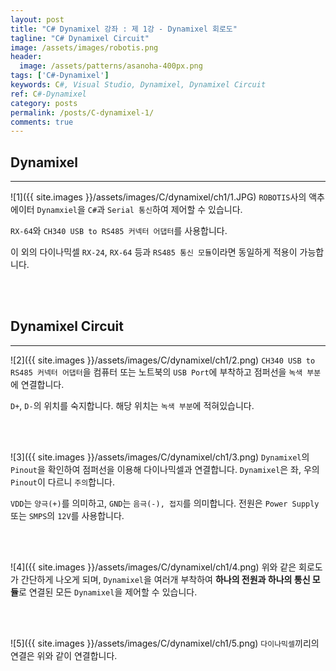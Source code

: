 ```yaml
---
layout: post
title: "C# Dynamixel 강좌 : 제 1강 - Dynamixel 회로도"
tagline: "C# Dynamixel Circuit"
image: /assets/images/robotis.png
header:
  image: /assets/patterns/asanoha-400px.png
tags: ['C#-Dynamixel']
keywords: C#, Visual Studio, Dynamixel, Dynamixel Circuit
ref: C#-Dynamixel
category: posts
permalink: /posts/C-dynamixel-1/
comments: true
---
```


## Dynamixel ##
----------

![1]({{ site.images }}/assets/images/C/dynamixel/ch1/1.JPG)
`ROBOTIS`사의 액추에이터 `Dynamxiel`을 `C#`과 `Serial 통신`하여 제어할 수 있습니다.

`RX-64`와 `CH340 USB to RS485 커넥터 어댑터`를 사용합니다.

이 외의 다이나믹셀 `RX-24`, `RX-64` 등과 `RS485 통신 모듈`이라면 동일하게 적용이 가능합니다.

<br>
<br>

## Dynamixel Circuit ##
----------

![2]({{ site.images }}/assets/images/C/dynamixel/ch1/2.png)
`CH340 USB to RS485 커넥터 어댑터`을 컴퓨터 또는 노트북의 `USB Port`에 부착하고 점퍼선을 `녹색 부분`에 연결합니다.

`D+`, `D-`의 위치를 숙지합니다. 해당 위치는 `녹색 부분`에 적혀있습니다.

<br>
<br>

![3]({{ site.images }}/assets/images/C/dynamixel/ch1/3.png)
`Dynamixel`의 `Pinout`을 확인하여 점퍼선을 이용해 다이나믹셀과 연결합니다. `Dynamixel`은 좌, 우의 `Pinout`이 다르니 `주의`합니다.

`VDD`는 `양극(+)`를 의미하고, `GND`는 `음극(-), 접지`를 의미합니다. 전원은 `Power Supply` 또는 `SMPS`의 `12V`를 사용합니다. 

<br>
<br>

![4]({{ site.images }}/assets/images/C/dynamixel/ch1/4.png)
위와 같은 회로도가 간단하게 나오게 되며, `Dynamixel`을 여러개 부착하여 **하나의 전원과 하나의 통신 모듈**로 연결된 모든 `Dynamixel`을 제어할 수 있습니다.

<br>
<br>

![5]({{ site.images }}/assets/images/C/dynamixel/ch1/5.png)
`다이나믹셀`끼리의 연결은 위와 같이 연결합니다.
